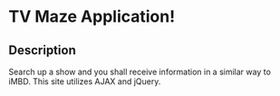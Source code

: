 # TV Maze Application! 

## Description

Search up a show and you shall receive information in a similar way to iMBD. This site utilizes AJAX and jQuery.